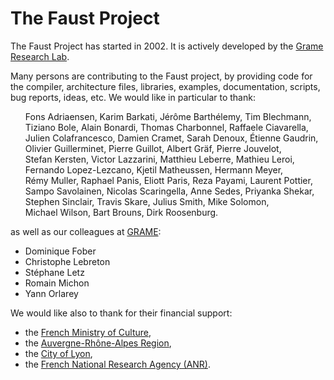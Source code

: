# The Faust Project

The Faust Project has started in 2002. It is actively developed by the [Grame Research Lab](https://www.grame.fr/recherche).

Many persons are contributing to the Faust project, by providing code for the 
compiler, architecture files, libraries, examples, documentation, scripts, bug 
reports, ideas, etc. We would like in particular to thank:

<ul>
Fons&nbsp;Adriaensen, Karim&nbsp;Barkati,
Jérôme&nbsp;Barthélemy, Tim&nbsp;Blechmann, 
Tiziano&nbsp;Bole, Alain&nbsp;Bonardi, 
Thomas&nbsp;Charbonnel, Raffaele&nbsp;Ciavarella, 
Julien&nbsp;Colafrancesco, Damien&nbsp;Cramet, 
Sarah&nbsp;Denoux, Étienne&nbsp;Gaudrin, 
Olivier&nbsp;Guillerminet, Pierre&nbsp;Guillot, 
Albert&nbsp;Gräf, Pierre&nbsp;Jouvelot, 
Stefan&nbsp;Kersten, Victor&nbsp;Lazzarini, 
Matthieu&nbsp;Leberre, Mathieu&nbsp;Leroi, 
Fernando&nbsp;Lopez-Lezcano, Kjetil&nbsp;Matheussen, 
Hermann&nbsp;Meyer, Rémy&nbsp;Muller, 
Raphael&nbsp;Panis, Eliott&nbsp;Paris, 
Reza&nbsp;Payami, Laurent&nbsp;Pottier, 
Sampo&nbsp;Savolainen, Nicolas&nbsp;Scaringella, 
Anne&nbsp;Sedes, Priyanka&nbsp;Shekar, 
Stephen&nbsp;Sinclair, Travis&nbsp;Skare, 
Julius&nbsp;Smith, Mike&nbsp;Solomon, 
Michael&nbsp;Wilson, Bart Brouns, Dirk Roosenburg.
</ul>

as well as our colleagues at [GRAME](http://grame.fr):

- Dominique Fober
- Christophe Lebreton
- Stéphane Letz
- Romain Michon
- Yann Orlarey 

We would like also to thank for their financial support:

- the [French Ministry of Culture](http://www.culture.gouv.fr/),
- the [Auvergne-Rhône-Alpes Region](https://www.auvergnerhonealpes.fr/),
- the [City of Lyon](https://www.lyon.fr/),
- the [French National Research Agency (ANR)](http://www.agence-nationale-recherche.fr/).
